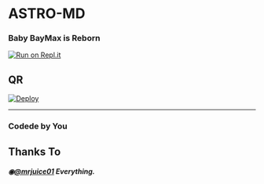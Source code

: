 # ASTRO-MD

   
  ### Baby BayMax is Reborn
[![Run on Repl.it](https://repl.it/badge/github/quiec/whatsasena)](https://replit.com/@SamPandey001/Vihanga?output%20only=1&lite=1#index.js)

## QR
[![Deploy](https://www.herokucdn.com/deploy/button.svg)](https://dashboard.heroku.com/new?template=https://github.com/vihangayt0/Astro-MD-V2)

---------------------------------   

 ###  Codede by You

## Thanks To
##### ◉[@mrjuice01](https://github.com/mrjuice01/) Everything.
